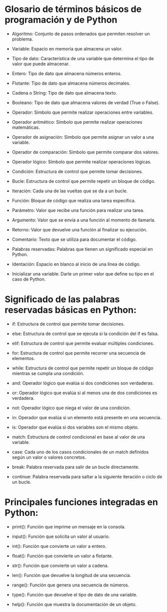 # Glosario de términos básicos de programación y de Python

- Algoritmo: Conjunto de pasos ordenados que permiten resolver un problema.

- Variable: Espacio en memoria que almacena un valor.

- Tipo de dato: Característica de una variable que determina el tipo de valor que puede almacenar.

- Entero: Tipo de dato que almacena números enteros.

- Flotante: Tipo de dato que almacena números decimales.

- Cadena o String: Tipo de dato que almacena texto.

- Booleano: Tipo de dato que almacena valores de verdad (True o False).

- Operador: Símbolo que permite realizar operaciones entre variables.

- Operador aritmético: Símbolo que permite realizar operaciones matemáticas.

- Operador de asignación: Símbolo que permite asignar un valor a una variable.

- Operador de comparación: Símbolo que permite comparar dos valores.

- Operador lógico: Símbolo que permite realizar operaciones lógicas.

- Condición: Estructura de control que permite tomar decisiones.

- Bucle: Estructura de control que permite repetir un bloque de código.

- Iteración: Cada una de las vueltas que se da a un bucle.

- Función: Bloque de código que realiza una tarea específica.

- Parámetro: Valor que recibe una función para realizar una tarea.

- Argumento: Valor que se envía a una función al momento de llamarla.

- Retorno: Valor que devuelve una función al finalizar su ejecución.

- Comentario: Texto que se utiliza para documentar el código.

- Palabras reservadas: Palabras que tienen un significado especial en Python.

- Identación: Espacio en blanco al inicio de una línea de código.

- Inicializar una variable: Darle un primer valor que define su tipo en el caso de Python.

# Significado de las palabras reservadas básicas en Python:

- if: Estructura de control que permite tomar decisiones.

- else: Estructura de control que se ejecuta si la condición del if es falsa.

- elif: Estructura de control que permite evaluar múltiples condiciones.

- for: Estructura de control que permite recorrer una secuencia de elementos.

- while: Estructura de control que permite repetir un bloque de código mientras se cumpla una condición.

- and: Operador lógico que evalúa si dos condiciones son verdaderas.

- or: Operador lógico que evalúa si al menos una de dos condiciones es verdadera.

- not: Operador lógico que niega el valor de una condición.

- in: Operador que evalúa si un elemento está presente en una secuencia.

- is: Operador que evalúa si dos variables son el mismo objeto.

- match: Estructura de control condicional en base al valor de una variable.

- case: Cada uno de los casos condicionales de un match definidos según un valor o valores concretos.

- break: Palabra reservada para salir de un bucle directamente.

- continue: Palabra reservada para saltar a la siguiente iteración o ciclo de un bucle.


# Principales funciones integradas en Python:


- print(): Función que imprime un mensaje en la consola.

- input(): Función que solicita un valor al usuario.

- int(): Función que convierte un valor a entero.

- float(): Función que convierte un valor a flotante.

- str(): Función que convierte un valor a cadena.

- len(): Función que devuelve la longitud de una secuencia.

- range(): Función que genera una secuencia de números.

- type(): Función que devuelve el tipo de dato de una variable.

- help(): Función que muestra la documentación de un objeto.